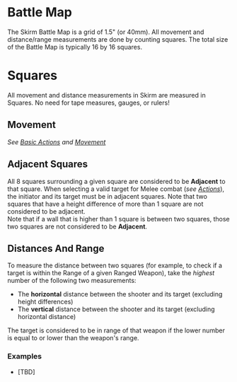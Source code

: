 # Battle Map

The Skirm Battle Map is a grid of 1.5" (or 40mm). All movement and distance/range measurements are done by counting squares. The total size of the Battle Map is typically 16 by 16 squares.

# Squares

All movement and distance measurements in Skirm are measured in Squares. No need for tape measures, gauges, or rulers!

## Movement

*See [Basic Actions](../3.Actions/1.Actions.md) and [Movement](../3.Actions/2.Movement.md)*

## Adjacent Squares

All 8 squares surrounding a given square are considered to be **Adjacent** to that square. When selecting a valid target for Melee combat (*see [Actions](../3.Actions/1.Actions.md)*), the initiator and its target must be in adjacent squares. Note that two squares that have a height difference of more than 1 square are not considered to be adjacent.  
Note that if a wall that is higher than 1 square is between two squares, those two squares are not considered to be **Adjacent**.

## Distances And Range

To measure the distance between two squares (for example, to check if a target is within the Range of a given Ranged Weapon), take the *highest* number of the following two measurements:
* The **horizontal** distance between the shooter and its target (excluding height differences)
* The **vertical** distance between the shooter and its target (excluding horizontal distance)

The target is considered to be in range of that weapon if the lower number is equal to or lower than the weapon's range.

### Examples

* [TBD]